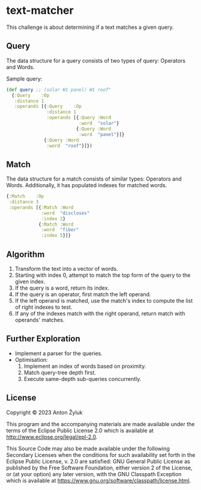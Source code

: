# text-matcher

This challenge is about determining if a text matches a given query.


## Query

The data structure for a query consists of two types of query: Operators and Words.

Sample query:

```clojure
(def query ;; (solar W1 panel) W1 roof"
  {:Query    :Op
   :distance 1
   :operands [{:Query    :Op
               :distance 1
               :operands [{:Query :Word
                           :word  "solar"}
                          {:Query :Word
                           :word  "panel"}]}
              {:Query :Word
               :word  "roof"}]})
```

## Match

The data structure for a match consists of similar types: Operators and Words.
Additionally, it has populated indexes for matched words.

```clojure
{:Match    :Op
 :distance 3
 :operands [{:Match :Word
             :word  "discloses"
             :index 2}
            {:Match :Word
             :word  "fiber"
             :index 5}]}
```

## Algorithm

1. Transform the text into a vector of words.
2. Starting with index 0, attempt to match the top form of the query to the given index.
3. If the query is a word, return its index.
4. If the query is an operator, first match the left operand.
5. If the left operand is matched, use the match's index to compute the list of right indexes to test.
6. If any of the indexes match with the right operand, return match with operands' matches.

## Further Exploration

* Implement a parser for the queries.
* Optimisation: 
  1. Implement an index of words based on proximity.
  2. Match query-tree depth first.
  3. Execute same-depth sub-queries concurrently.



## License

Copyright © 2023 Anton Žyluk

This program and the accompanying materials are made available under the
terms of the Eclipse Public License 2.0 which is available at
http://www.eclipse.org/legal/epl-2.0.

This Source Code may also be made available under the following Secondary
Licenses when the conditions for such availability set forth in the Eclipse
Public License, v. 2.0 are satisfied: GNU General Public License as published by
the Free Software Foundation, either version 2 of the License, or (at your
option) any later version, with the GNU Classpath Exception which is available
at https://www.gnu.org/software/classpath/license.html.
